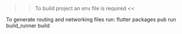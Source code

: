 >> To build project an env file is required <<

To generate routing and networking files run:
flutter packages pub run build_runner build
